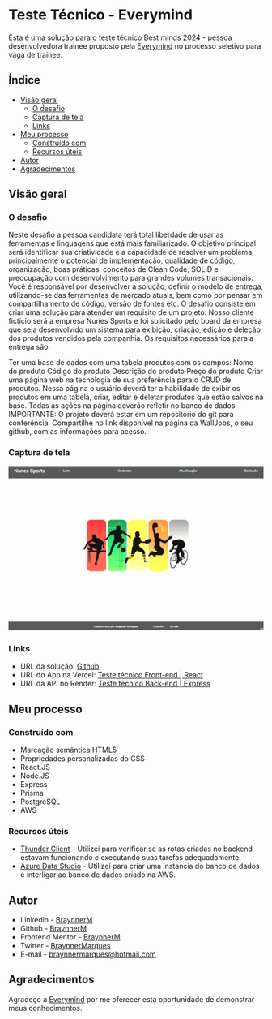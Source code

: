 # Teste Técnico - Everymind
Esta é uma solução para o teste técnico Best minds 2024 - pessoa desenvolvedora trainee proposto pela [Everymind](https://everymind.com.br/) no processo seletivo para vaga de trainee.

## Índice

- [Visão geral](#visão-geral)
  - [O desafio](#o-desafio)
  - [Captura de tela](#captura-de-tela)
  - [Links](#links)
- [Meu processo](#meu-processo)
  - [Construído com](#construído-com)   
  - [Recursos úteis](#recursos-úteis)
- [Autor](#autor)
- [Agradecimentos](#agradecimentos)

## Visão geral

### O desafio

Neste desafio a pessoa candidata terá total liberdade de usar as ferramentas e linguagens que está mais familiarizado. O objetivo principal será identificar sua criatividade e a capacidade de resolver um problema, principalmente o potencial de implementação, qualidade de código, organização, boas práticas, conceitos de Clean Code, SOLID e preocupação com desenvolvimento para grandes volumes transacionais. Você é responsável por desenvolver a solução, definir o modelo de entrega, utilizando-se das ferramentas de mercado atuais, bem como por pensar em compartilhamento de código, versão de fontes etc. O desafio consiste em criar uma solução para atender um requisito de um projeto:
Nosso cliente fictício será a empresa Nunes Sports e foi solicitado pelo board da empresa que seja desenvolvido um sistema para exibição, criação, edição e deleção dos produtos vendidos pela companhia. Os requisitos necessários para a entrega são:

Ter uma base de dados com uma tabela produtos com os campos:
Nome do produto
Código do produto
Descrição do produto
Preço do produto
Criar uma página web na tecnologia de sua preferência para o CRUD de produtos.
Nessa página o usuário deverá ter a habilidade de exibir os produtos em uma tabela, criar, editar e deletar produtos que estão salvos na base.
Todas as ações na página deverão refletir no banco de dados
IMPORTANTE: O projeto deverá estar em um repositório do git para conferência. Compartilhe no link disponível na página da WallJobs, o seu github, com as informações para acesso.



### Captura de tela

![](./frontend/public/assets/screenshot.gif)

### Links

- URL da solução: [Github](https://github.com/BraynnerM/NunesSports)
- URL do App na Vercel: [Teste técnico Front-end | React](https://nunes-sports-frontend.vercel.app/)
- URL da API no Render: [Teste técnico Back-end | Express](https://nunes-sports.onrender.com/api/produtos/)
## Meu processo

### Construído com

- Marcação semântica HTML5 
- Propriedades personalizadas do CSS
- React.JS
- Node.JS
- Express
- Prisma
- PostgreSQL
- AWS

### Recursos úteis

- [Thunder Client](https://www.thunderclient.com/) - Utilizei para verificar se as rotas criadas no backend estavam funcionando e executando suas tarefas adequadamente.
- [Azure Data Studio](https://azure.microsoft.com/pt-br/products/data-studio) - Utilizei para criar uma instancia do banco de dados e interligar ao banco de dados criado na AWS.

## Autor

- Linkedin - [BraynnerM](https://www.linkedin.com/in/braynner/)
- Github - [BraynnerM](https://github.com/BraynnerM)
- Frontend Mentor - [BraynnerM](https://www.frontendmentor.io/profile/BraynnerM)
- Twitter - [BraynnerMarques](https://twitter.com/BraynnerMarques)
- E-mail - [braynnermarques@hotmail.com](mailto:braynnermarques@hotmail.com)



## Agradecimentos

Agradeço a [Everymind](https://everymind.com.br/) por me oferecer esta oportunidade de demonstrar meus conhecimentos.
